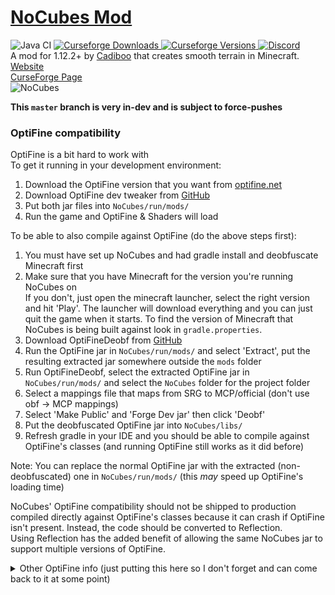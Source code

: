 # [NoCubes Mod](https://Cadiboo.github.io/projects/nocubes/)
![Java CI](https://github.com/Cadiboo/NoCubes/workflows/Java%20CI/badge.svg?branch=master)
[
![Curseforge Downloads](http://cf.way2muchnoise.eu/full_nocubes_downloads.svg)
![Curseforge Versions](http://cf.way2muchnoise.eu/versions/nocubes.svg)
](https://www.curseforge.com/minecraft/mc-mods/nocubes)
[
![Discord](https://img.shields.io/discord/493715188843937793?label=Discord)
](https://discordapp.com/invite/zKP8EgY)  
A mod for 1.12.2+ by [Cadiboo](https://github.com/Cadiboo) that creates smooth terrain in Minecraft.  
[Website](https://Cadiboo.github.io/projects/nocubes/)  
[CurseForge Page](https://minecraft.curseforge.com/projects/nocubes)  
![NoCubes](https://cadiboo.github.io/projects/nocubes/sd-images/realistic.png "NoCubes")  

**This `master` branch is very in-dev and is subject to force-pushes**

### OptiFine compatibility
OptiFine is a bit hard to work with  
To get it running in your development environment:  
1. Download the OptiFine version that you want from [optifine.net](https://optifine.net/downloads)  
2. Download OptiFine dev tweaker from [GitHub](https://github.com/OpenCubicChunks/OptiFineDevTweaker/releases/latest)  
3. Put both jar files into `NoCubes/run/mods/`  
4. Run the game and OptiFine & Shaders will load

To be able to also compile against OptiFine (do the above steps first):
1. You must have set up NoCubes and had gradle install and deobfuscate Minecraft first
2. Make sure that you have Minecraft for the version you're running NoCubes on  
     If you don't, just open the minecraft launcher, select the right version and hit 'Play'.
     The launcher will download everything and you can just quit the game when it starts.
     To find the version of Minecraft that NoCubes is being built against look in `gradle.properties`.
3. Download OptiFineDeobf from [GitHub](https://github.com/Cadiboo/OptiFineDeobf/releases/latest)
4. Run the OptiFine jar in `NoCubes/run/mods/` and select 'Extract', put the resulting extracted jar somewhere outside the `mods` folder
5. Run OptiFineDeobf, select the extracted OptiFine jar in `NoCubes/run/mods/` and select the `NoCubes` folder for the project folder
6. Select a mappings file that maps from SRG to MCP/official (don't use obf -> MCP mappings)
7. Select 'Make Public' and 'Forge Dev jar' then click 'Deobf'
8. Put the deobfuscated OptiFine jar into `NoCubes/libs/`
9. Refresh gradle in your IDE and you should be able to compile against OptiFine's classes (and running OptiFine still works as it did before)

Note: You can replace the normal OptiFine jar with the extracted (non-deobfuscated) one in `NoCubes/run/mods/` (this *may* speed up OptiFine's loading time)

NoCubes' OptiFine compatibility should not be shipped to production compiled directly against OptiFine's classes because
it can crash if OptiFine isn't present. Instead, the code should be converted to Reflection.  
Using Reflection has the added benefit of allowing the same NoCubes jar to support multiple versions of OptiFine.

<details>
  <summary>Other OptiFine info (just putting this here so I don't forget and can come back to it at some point)</summary>

  It's possible to get Forge to do most of the work by adding the following code to `build.gradle`.
  ```groovy
  repositories {
    flatDir {
      dirs 'run/mods'
    }
  }
  dependencies {
    // OptiFine is the first dependency because so that we can compile against its version of vanilla's classes, not Forge's
    // Needs a group classifier even though it's not used, this can be anything, I used 'undefined'
    compileOnly fg.deobf('undefined:OptiFine_1.16.5_HD_U_G8_pre12_MOD.jar:')
    
    //... other dependencies like Forge
  }
  ```
  However, this doesn't fully work because Forge doesn't apply my ATs to OptiFine's classes :(  
  It's probably possible to run [AccessTransformers](https://github.com/MinecraftForge/ForgeGradle/blob/6639464b29b0923187eee0a609e546ba9f1b998b/src/userdev/java/net/minecraftforge/gradle/userdev/tasks/AccessTransformJar.java#L45) ourselves against the deobfed OptiFine dependency, but I can't figure out how   
</details>
